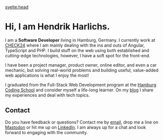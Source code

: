 <script>
	import { siteTitle } from '$config';
	import { description } from '$data';
</script>

<svelte:head>

<title>Home | { siteTitle }</title>
<meta data-key="description" name="description" content={description} />
<meta property="og:type" content="website" />
<meta property="og:title" content="Home" />
<meta property="og:description" content={description} />
<meta name="twitter:title" content="Home" />
<meta name="twitter:description" content={description} />
</svelte:head>

# Hi, I am Hendrik Harlichs.

I am a **Software Developer** living in Hamburg, Germany. I currently work at [CHECK24](https://jobs.check24.de/) where I am mainly dealing with the ins and outs of Angular, TypeScript and PHP. I build stuff on the web using both established and cutting-edge technologies, however, I have a soft spot for the front-end.

I have been a project manager, product owner, online editor, and even a car mechanic, but solving real-world problems and building useful, value-added web applications is what I enjoy the most!

I graduated from the Full-Stack Web Development program at the [Hamburg Coding School](https://hamburgcodingschool.com/) and consider myself a life-long learner. On my [blog](/notes) I share my experiences and deal with tech topics.

## Contact

Do you have feedback or questions? Contact me by [email](mailto:hi@hendrikharlichs.de), drop me a line on [Mastodon](https://mas.to/@hendrik) or hit me up on [LinkedIn](https://www.linkedin.com/in/hendrikharlichs). I am always up for a chat and look forward to engaging with the community.
